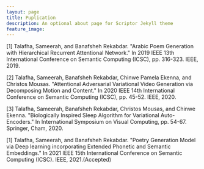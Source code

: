 ```yaml
---
layout: page
title: Puplication
description: An optional about page for Scriptor Jekyll theme
feature_image:
---
```

[1] Talafha, Sameerah, and Banafsheh Rekabdar. "Arabic Poem Generation with Hierarchical Recurrent Attentional Network." In 2019 IEEE 13th International Conference on Semantic Computing (ICSC), pp. 316-323. IEEE, 2019.

[2] Talafha, Sameerah, Banafsheh Rekabdar, Chinwe Pamela Ekenna, and Christos Mousas. "Attentional Adversarial Variational Video Generation via Decomposing Motion and Content." In 2020 IEEE 14th International Conference on Semantic Computing (ICSC), pp. 45-52. IEEE, 2020.

[3] Talafha, Sameerah, Banafsheh Rekabdar, Christos Mousas, and Chinwe Ekenna. "Biologically Inspired Sleep Algorithm for Variational Auto-Encoders." In International Symposium on Visual Computing, pp. 54-67. Springer, Cham, 2020.

[1] Talafha, Sameerah, and Banafsheh Rekabdar. "Poetry Generation Model via Deep learning incorporating Extended Phonetic and Semantic Embeddings." In 2021 IEEE 15th International Conference on Semantic Computing (ICSC). IEEE, 2021.(Accepted)
